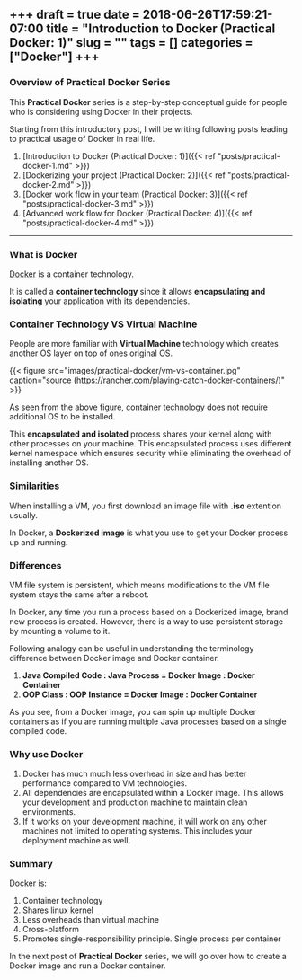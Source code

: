 +++ 
draft = true
date = 2018-06-26T17:59:21-07:00
title = "Introduction to Docker (Practical Docker: 1)"
slug = "" 
tags = []
categories = ["Docker"]
+++
---
### Overview of Practical Docker Series
This **Practical Docker** series is a step-by-step conceptual guide for people who is considering using Docker in their projects.

Starting from this introductory post, I will be writing following posts leading to practical usage of Docker in real life. 

1. [Introduction to Docker (Practical Docker: 1)]({{< ref "posts/practical-docker-1.md" >}})
2. [Dockerizing your project (Practical Docker: 2)]({{< ref "posts/practical-docker-2.md" >}})
3. [Docker work flow in your team (Practical Docker: 3)]({{< ref "posts/practical-docker-3.md" >}})
4. [Advanced work flow for Docker (Practical Docker: 4)]({{< ref "posts/practical-docker-4.md" >}})

---
### What is Docker
[Docker](https://www.docker.com/) is a container technology.

It is called a **container technology** since it allows **encapsulating and isolating** your application with its dependencies.

### Container Technology VS Virtual Machine
People are more familiar with **Virtual Machine** technology which creates another OS layer on top of ones original OS.

{{< figure src="images/practical-docker/vm-vs-container.jpg" caption="source (https://rancher.com/playing-catch-docker-containers/)" >}}

As seen from the above figure, container technology does not require additional OS to be installed. 

This **encapsulated and isolated** process shares your kernel along with other processes on your machine. This encapsulated process uses different kernel namespace which ensures security while eliminating the overhead of installing another OS.  

### Similarities
When installing a VM, you first download an image file with **.iso** extention usually.

In Docker, a **Dockerized image** is what you use to get your Docker process up and running.

### Differences
VM file system is persistent, which means modifications to the VM file system stays the same after a reboot.

In Docker, any time you run a process based on a Dockerized image, brand new process is created. However, there is a way to use persistent storage by mounting a volume to it.

Following analogy can be useful in understanding the terminology difference between Docker image and Docker container.

1. **Java Compiled Code : Java Process = Docker Image : Docker Container**
2. **OOP Class : OOP Instance = Docker Image : Docker Container**

As you see, from a Docker image, you can spin up multiple Docker containers as if you are running multiple Java processes based on a single compiled code.

### Why use Docker
1. Docker has much much less overhead in size and has better performance compared to VM technologies.
2. All dependencies are encapsulated within a Docker image. This allows your development and production machine to maintain clean environments.
3. If it works on your development machine, it will work on any other machines not limited to operating systems. This includes your deployment machine as well.

### Summary
Docker is:

1. Container technology
2. Shares linux kernel
3. Less overheads than virtual machine
4. Cross-platform
5. Promotes single-responsibility principle. Single process per container

In the next post of **Practical Docker** series, we will go over how to create a Docker image and run a Docker container.
